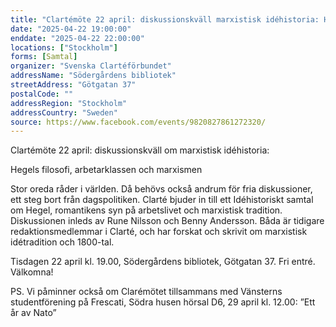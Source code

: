 ```yaml
---
title: "Clartémöte 22 april: diskussionskväll marxistisk idéhistoria: Hegel arbetarklassen och marxism"
date: "2025-04-22 19:00:00"
enddate: "2025-04-22 22:00:00"
locations: ["Stockholm"]
forms: [Samtal]
organizer: "Svenska Clartéförbundet"
addressName: "Södergårdens bibliotek"
streetAddress: "Götgatan 37"
postalCode: ""
addressRegion: "Stockholm"
addressCountry: "Sweden"
source: https://www.facebook.com/events/9820827861272320/
---
```

Clartémöte 22 april: diskussionskväll om marxistisk idéhistoria:

Hegels filosofi, arbetarklassen och marxismen

Stor oreda råder i världen. Då behövs också andrum för fria diskussioner, ett steg bort från dagspolitiken. Clarté bjuder in till ett Idéhistoriskt samtal om Hegel, romantikens syn på arbetslivet och marxistisk tradition. Diskussionen inleds av Rune Nilsson och Benny Andersson. Båda är tidigare redaktionsmedlemmar i Clarté, och har forskat och skrivit om marxistisk idétradition och 1800-tal.  

Tisdagen 22 april kl. 19.00, Södergårdens bibliotek, Götgatan 37. Fri entré. Välkomna!

PS. Vi påminner också om Clarémötet tillsammans med Vänsterns studentförening på Frescati, Södra husen hörsal D6, 29 april  kl. 12.00: ”Ett år av Nato”
